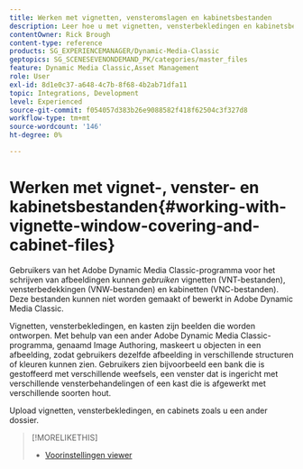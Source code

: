 ```yaml
---
title: Werken met vignetten, vensteromslagen en kabinetsbestanden
description: Leer hoe u met vignetten, vensterbekledingen en kabinetsbestanden werkt in Adobe Dynamic Media Classic.
contentOwner: Rick Brough
content-type: reference
products: SG_EXPERIENCEMANAGER/Dynamic-Media-Classic
geptopics: SG_SCENESEVENONDEMAND_PK/categories/master_files
feature: Dynamic Media Classic,Asset Management
role: User
exl-id: 8d1e0c37-a648-4c7b-8f68-4b2ab71dfa11
topic: Integrations, Development
level: Experienced
source-git-commit: f054057d383b26e9088582f418f62504c3f327d8
workflow-type: tm+mt
source-wordcount: '146'
ht-degree: 0%

---
```


# Werken met vignet-, venster- en kabinetsbestanden{#working-with-vignette-window-covering-and-cabinet-files}

Gebruikers van het Adobe Dynamic Media Classic-programma voor het schrijven van afbeeldingen kunnen *gebruiken* vignetten (VNT-bestanden), vensterbedekkingen (VNW-bestanden) en kabinetten (VNC-bestanden). Deze bestanden kunnen niet worden gemaakt of bewerkt in Adobe Dynamic Media Classic.

Vignetten, vensterbekledingen, en kasten zijn beelden die worden ontworpen. Met behulp van een ander Adobe Dynamic Media Classic-programma, genaamd Image Authoring, maskeert u objecten in een afbeelding, zodat gebruikers dezelfde afbeelding in verschillende structuren of kleuren kunnen zien. Gebruikers zien bijvoorbeeld een bank die is gestoffeerd met verschillende weefsels, een venster dat is ingericht met verschillende vensterbehandelingen of een kast die is afgewerkt met verschillende soorten hout.

Upload vignetten, vensterbekledingen, en cabinets zoals u een ander dossier.

>[!MORELIKETHIS]
>
>* [Voorinstellingen viewer](application-setup.md#viewer_presets)
